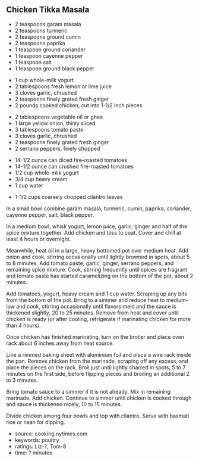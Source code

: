 Chicken Tikka Masala
--------------------

- 2 teaspoons garam masala
- 2 teaspoons turmeric
- 2 teaspoons ground cumin
- 2 teaspoons paprika
- 1 teaspoon ground coriander
- 1 teaspoon cayenne pepper
- 1 teaspoon salt
- 1 teaspoon ground black pepper
<!-- -->
- 1 cup whole-milk yogurt
- 2 tablespoons fresh lemon or lime juice
- 3 cloves garlic, chrushed
- 2 teaspoons finely grated fresh ginger
- 2 pounds cooked chicken, cut into 1-1/2 inch pieces
<!-- -->
- 2 tablespoons vegetable oil or ghee
- 1 large yellow onion, thinly sliced
- 3 tablespoons tomato paste
- 3 cloves garlic, chrushed
- 2 teaspoons finely grated fresh ginger
- 2 serrano peppers, finely chopped
<!-- -->
- 14-1/2 ounce can diced fire-roasted tomatoes
- 14-1/2 ounce can crushed fire-roasted tomatoes
- 1/2 cup whole-milk yogurt
- 3/4 cup heavy cream
- 1 cup water
<!-- -->
- 1-1/2 cups coarsely chopped cilantro leaves

In a small bowl combine garam masala, turmeric, cumin, paprika,
coriander, cayenne pepper, salt, black pepper.

In a medium bowl, whisk yogurt, lemon juice, garlic, ginger and half
of the spice mixture together.  Add chicken and toss to coat.  Cover
and chill at least 4 hours or overnight.

Meanwhile, heat oil in a large, heavy bottomed pot over medium heat.
Add onion and cook, stirring occasionally until lightly browned in
spots, about 5 to 8 minutes.  Add tomato paste, garlic, ginger,
serrano peppers, and remaining spice mixture.  Cook, stirring
frequently until spices are fragrant and tomato paste has started
caramelizing on the bottom of the pot, about 2 minutes.

Add tomatoes, yogurt, heavy cream and 1 cup water.  Scraping up any
bits from the bottom of the pot.  Bring to a simmer and reduce heat to
medium-low and cook, stirring occasionally until flavors meld and the
sauce is thickened slightly, 20 to 25 minutes.  Remove from heat and
cover until chicken is ready (or after cooling, refrigerate if
marinating chicken for more than 4 hours).

Once chicken has finished marinating, turn on the broiler and place
oven rack about 6 inches away from heat source.

Line a rimmed baking sheet with aluminium foil and place a wire rack
inside the pan.  Remove chicken from the marinade, scraping off any
excess, and place the pieces on the rack.  Broil just until lightly
charred in spots, 5 to 7 minutes on the first side, before flipping
pieces and broiling an additional 2 to 3 minutes.

Bring tomato sauce to a simmer if it is not already.  Mix in remaining
marinade.  Add chicken.  Continue to simmer until chicken is cooked
through and sauce is thickened nicely, 10 to 15 minutes.

Divide chicken among four bowls and top with cilantro.  Serve with
basmati rice or naan for dipping.

- source: cooking.nytimes.com
- keywords: poultry
- ratings: Liz-?, Tom-8
- time: ? minutes
